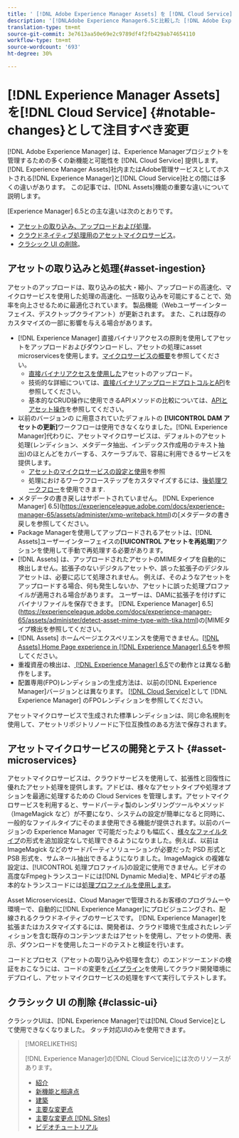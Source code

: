 ```yaml
---
title: ' [!DNL Adobe Experience Manager Assets] を [!DNL Cloud Service]として主に変更'
description: '[!DNLAdobe Experience Manager6.5と比較した [!DNL Adobe Experience Manager Assets] in [!DNL Experience Manager] as a [!DNL Cloud Service] の顕著な変更。'
translation-type: tm+mt
source-git-commit: 3e7613aa50e69e2c9789df4f2fb429ab74654110
workflow-type: tm+mt
source-wordcount: '693'
ht-degree: 30%

---
```



# [!DNL Experience Manager Assets]を[!DNL Cloud Service] {#notable-changes}として注目すべき変更

[!DNL Adobe Experience Manager] は、Experience Managerプロジェクトを管理するための多くの新機能と可能性を [!DNL Cloud Service] 提供します。[!DNL Experience Manager Assets]社内またはAdobe管理サービスとしてホストされる[!DNL Experience Manager]と[!DNL Cloud Service]社との間には多くの違いがあります。 この記事では、[!DNL Assets]機能の重要な違いについて説明します。

[Experience Manager] 6.5との主な違いは次のとおりです。

* [アセットの取り込み、アップロードおよび処理](#asset-ingestion)。
* [クラウドネイティブ処理用のアセットマイクロサービス](#asset-microservices)。
* [クラシック UI の削除](#classic-ui)。

## アセットの取り込みと処理{#asset-ingestion}

アセットのアップロードは、取り込みの拡大・縮小、アップロードの高速化、マイクロサービスを使用した処理の高速化、一括取り込みを可能にすることで、効率を向上させるために最適化されています。 製品機能（Webユーザーインターフェイス、デスクトップクライアント）が更新されます。 また、これは既存のカスタマイズの一部に影響を与える場合があります。

* [!DNL Experience Manager] 直接バイナリアクセスの原則を使用してアセットをアップロードおよびダウンロードし、アセットの処理にasset microservicesを使用します。[マイクロサービスの概要](/help/assets/asset-microservices-overview.md)を参照してください。
   * [直接バイナリアクセスを使用した](/help/assets/asset-microservices-overview.md#asset-upload-with-direct-binary-access)アセットのアップロード。
   * 技術的な詳細については、[直接バイナリアップロードプロトコルとAPI](/help/assets/developer-reference-material-apis.md#upload-binary)を参照してください。
   * 基本的なCRUD操作に使用できるAPIメソッドの比較については、[APIとアセット操作](/help/assets/developer-reference-material-apis.md#use-cases-and-apis)を参照してください。
* 以前のバージョンの に用意されていたデフォルトの **[!UICONTROL DAM アセットの更新]**&#x200B;ワークフローは使用できなくなりました。[!DNL Experience Manager]代わりに、アセットマイクロサービスは、デフォルトのアセット処理(レンディション、メタデータ抽出、インデックス作成用のテキスト抽出)のほとんどをカバーする、スケーラブルで、容易に利用できるサービスを提供します。
   * [アセットのマイクロサービスの設定と使用](/help/assets/asset-microservices-configure-and-use.md)を参照
   * 処理におけるワークフローステップをカスタマイズするには、[後処理ワークフロー](/help/assets/asset-microservices-configure-and-use.md#post-processing-workflows)を使用できます.
* メタデータの書き戻しはサポートされていません。  [!DNL Experience Manager] 6.5](https://experienceleague.adobe.com/docs/experience-manager-65/assets/administer/xmp-writeback.html)の[メタデータの書き戻しを参照してください。
* Package Managerを使用してアップロードされるアセットは、[!DNL Assets]ユーザーインターフェイスの&#x200B;**[!UICONTROL アセットを再処理]**&#x200B;アクションを使用して手動で再処理する必要があります。
* [!DNL Assets] は、アップロードされたアセットのMIMEタイプを自動的に検出しません。拡張子のないデジタルアセットや、誤った拡張子のデジタルアセットは、必要に応じて処理されません。 例えば、そのようなアセットをアップロードする場合、何も発生しないか、アセットに誤った処理プロファイルが適用される場合があります。 ユーザーは、DAMに拡張子を付けずにバイナリファイルを保存できます。  [!DNL Experience Manager] 6.5](https://experienceleague.adobe.com/docs/experience-manager-65/assets/administer/detect-asset-mime-type-with-tika.html)の[MIMEタイプ検出を参照してください。
* [!DNL Assets] ホームページエクスペリエンスを使用できません。[[!DNL Assets] Home Page experience in [!DNL Experience Manager] 6.5](https://experienceleague.adobe.com/docs/experience-manager-65/assets/using/assets-home-page.html)を参照してください。
* 重複資産の検出は、[ [!DNL Experience Manager] 6.5](https://experienceleague.adobe.com/docs/experience-manager-65/assets/managing/duplicate-detection.html)での動作とは異なる動作をします。
* 配置専用(FPO)レンディションの生成方法は、以前の[!DNL Experience Manager]バージョンとは異なります。 [ [!DNL Cloud Service]](https://helpx.adobe.com/enterprise/admin-guide.html/enterprise/using/configure-aem-assets-for-asset-link.ug.html)として [!DNL Experience Manager] のFPOレンディションを参照してください。

アセットマイクロサービスで生成された標準レンディションは、同じ命名規則を使用して、アセットリポジトリノードに下位互換性のある方法で保存されます。

## アセットマイクロサービスの開発とテスト {#asset-microservices}

アセットマイクロサービスは、クラウドサービスを使用して、拡張性と回復性に優れたアセット処理を提供します。アドビは、様々なアセットタイプや処理オプションを最適に処理するための Cloud Services を管理します。アセットマイクロサービスを利用すると、サードパーティ製のレンダリングツールやメソッド（ImageMagick など）が不要になり、システムの設定が簡単になると同時に、一般的なファイルタイプにそのまま使用できる機能が提供されます。以前のバージョンの Experience Manager で可能だったよりも幅広く、[様々なファイルタイプ](/help/assets/file-format-support.md)の形式を追加設定なしで処理できるようになりました。例えば、以前は ImageMagick などのサードパーティソリューションが必要だった PSD 形式と PSB 形式を、サムネール抽出できるようになりました。ImageMagick の複雑な設定は、[!UICONTROL 処理プロファイル]の設定に使用できません。ビデオの高度なFmpegトランスコードには[!DNL Dynamic Media]を、MP4ビデオの基本的なトランスコードには[処理プロファイルを使用します](/help/assets/manage-video-assets.md#transcode-video)。

Asset Microservicesは、Cloud Managerで管理されるお客様のプログラムーや環境ーで、自動的に[!DNL Experience Manager]にプロビジョニングされ、配線されるクラウドネイティブのサービスです。 [!DNL Experience Manager]を拡張またはカスタマイズするには、開発者は、クラウド環境で生成されたレンディションを含む既存のコンテンツまたはアセットを使用し、アセットの使用、表示、ダウンロードを使用したコードのテストと検証を行います。

コードとプロセス（アセットの取り込みや処理を含む）のエンドツーエンドの検証をおこなうには、コードの変更を[パイプライン](/help/implementing/cloud-manager/configure-pipeline.md)を使用してクラウド開発環境にデプロイし、アセットマイクロサービスの処理をすべて実行してテストします。

## クラシック UI の削除 {#classic-ui}

クラシックUIは、[!DNL Experience Manager]では[!DNL Cloud Service]として使用できなくなりました。 タッチ対応UIのみを使用できます。

>[!MORELIKETHIS]
>
>[!DNL Experience Manager]の[!DNL Cloud Service]には次のリソースがあります。
>
>* [紹介](/help/overview/introduction.md)
>* [新機能と相違点](/help/overview/what-is-new-and-different.md)
>* [建築](/help/core-concepts/architecture.md)
>* [主要な変更点](/help/release-notes/aem-cloud-changes.md)
>* [主要な変更点 [!DNL Sites]](/help/sites-cloud/sites-cloud-changes.md)
>* [ビデオチュートリアル](https://experienceleague.adobe.com/docs/experience-manager-learn/cloud-service/overview.html?lang=ja)

